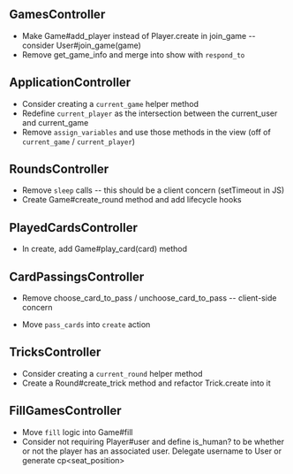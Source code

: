## GamesController
- Make Game#add_player instead of Player.create in join_game -- consider User#join_game(game)
- Remove get_game_info and merge into show with `respond_to`

## ApplicationController
- Consider creating a `current_game` helper method
- Redefine `current_player` as the intersection between the current_user and current_game
- Remove `assign_variables` and use those methods in the view (off of `current_game` / `current_player`)

## RoundsController
- Remove `sleep` calls -- this should be a client concern (setTimeout in JS)
- Create Game#create_round method and add lifecycle hooks

## PlayedCardsController
- In create, add Game#play_card(card) method

## CardPassingsController
* Remove choose_card_to_pass / unchoose_card_to_pass -- client-side concern
- Move `pass_cards` into `create` action

## TricksController
- Consider creating a `current_round` helper method
- Create a Round#create_trick method and refactor Trick.create into it

## FillGamesController
- Move `fill` logic into Game#fill
- Consider not requiring Player#user and define is_human? to be whether or not the player has an associated user.  Delegate username to User or generate cp<seat_position>